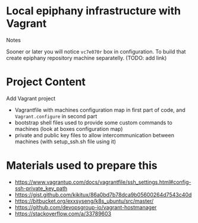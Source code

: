 # Local epiphany infrastructure with Vagrant

Notes

Sooner or later you will notice `vc7e070r` box in configuration. To build that create epiphany repository machine separatelly. (TODO: add link) 

# Project Content

Add Vagrant project
 
 - Vagrantfile with machines configuration map in first part of code, and `Vagrant.configure` in second part
 - bootstrap shell files used to provide some custom commands to machines (look at boxes configuration map)
 - private and public key files to allow intercommunication between machines (with setup_ssh.sh file using it)

# Materials used to prepare this

- https://www.vagrantup.com/docs/vagrantfile/ssh_settings.html#config-ssh-private_key_path
- https://gist.github.com/kikitux/86a0bd7b78dca9b05600264d7543c40d
- https://bitbucket.org/exxsyseng/k8s_ubuntu/src/master/
- https://github.com/devopsgroup-io/vagrant-hostmanager
- https://stackoverflow.com/a/33789603
